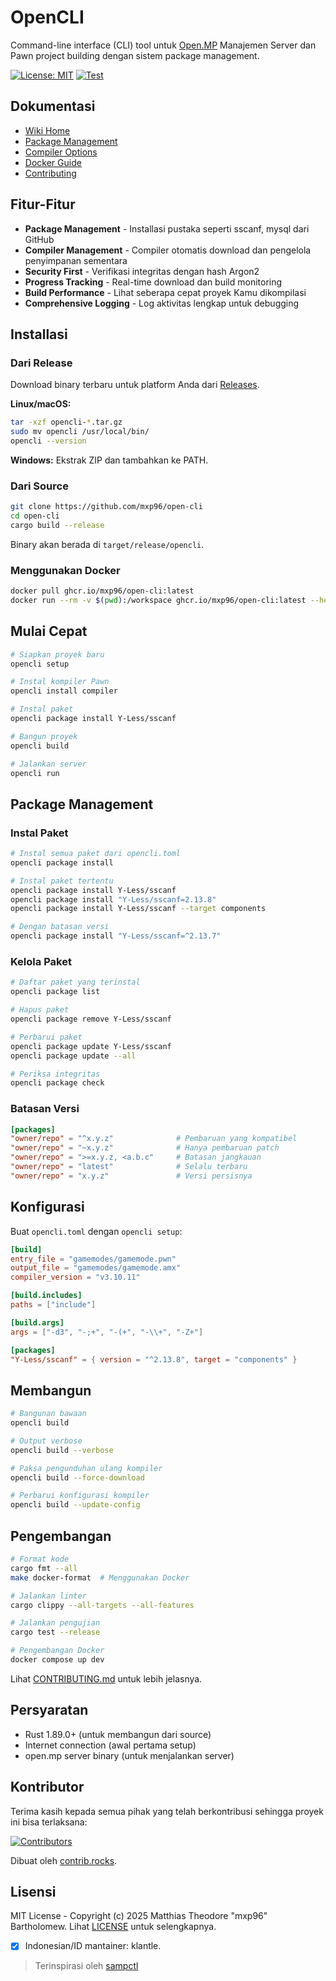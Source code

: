 # OpenCLI

Command-line interface (CLI) tool untuk [Open.MP](https://open.mp/) Manajemen Server dan Pawn project building dengan sistem package management.

[![License: MIT](https://img.shields.io/badge/License-MIT-yellow.svg)](https://opensource.org/licenses/MIT)
[![Test](https://github.com/mxp96/open-cli/actions/workflows/test.yml/badge.svg)](https://github.com/mxp96/open-cli/actions/workflows/test.yml)

## Dokumentasi

- [Wiki Home](https://github.com/mxp96/open-cli/wiki)
- [Package Management](https://github.com/mxp96/open-cli/wiki)
- [Compiler Options](https://github.com/mxp96/open-cli/wiki/Compiler-Options)
- [Docker Guide](docs/DOCKER.md)
- [Contributing](docs/CONTRIBUTING.md)

## Fitur-Fitur

- **Package Management** - Installasi pustaka seperti sscanf, mysql dari GitHub
- **Compiler Management** - Compiler otomatis download dan pengelola penyimpanan sementara
- **Security First** - Verifikasi integritas dengan hash Argon2
- **Progress Tracking** - Real-time download dan build monitoring
- **Build Performance** - Lihat seberapa cepat proyek Kamu dikompilasi
- **Comprehensive Logging** - Log aktivitas lengkap untuk debugging

## Installasi

### Dari Release

Download binary terbaru untuk platform Anda dari [Releases](https://github.com/mxp96/open-cli/releases).

**Linux/macOS:**
```bash
tar -xzf opencli-*.tar.gz
sudo mv opencli /usr/local/bin/
opencli --version
```

**Windows:**
Ekstrak ZIP dan tambahkan ke PATH.

### Dari Source

```bash
git clone https://github.com/mxp96/open-cli
cd open-cli
cargo build --release
```

Binary akan berada di `target/release/opencli`.

### Menggunakan Docker

```bash
docker pull ghcr.io/mxp96/open-cli:latest
docker run --rm -v $(pwd):/workspace ghcr.io/mxp96/open-cli:latest --help
```

## Mulai Cepat

```bash
# Siapkan proyek baru
opencli setup

# Instal kompiler Pawn
opencli install compiler

# Instal paket
opencli package install Y-Less/sscanf

# Bangun proyek
opencli build

# Jalankan server
opencli run
```

## Package Management

### Instal Paket

```bash
# Instal semua paket dari opencli.toml
opencli package install

# Instal paket tertentu
opencli package install Y-Less/sscanf
opencli package install "Y-Less/sscanf=2.13.8"
opencli package install Y-Less/sscanf --target components

# Dengan batasan versi
opencli package install "Y-Less/sscanf=^2.13.7"
```

### Kelola Paket

```bash
# Daftar paket yang terinstal
opencli package list

# Hapus paket
opencli package remove Y-Less/sscanf

# Perbarui paket
opencli package update Y-Less/sscanf
opencli package update --all

# Periksa integritas
opencli package check
```

### Batasan Versi

```toml
[packages]
"owner/repo" = "^x.y.z"              # Pembaruan yang kompatibel
"owner/repo" = "~x.y.z"              # Hanya pembaruan patch
"owner/repo" = ">=x.y.z, <a.b.c"     # Batasan jangkauan
"owner/repo" = "latest"              # Selalu terbaru
"owner/repo" = "x.y.z"               # Versi persisnya
```

## Konfigurasi

Buat `opencli.toml` dengan `opencli setup`:

```toml
[build]
entry_file = "gamemodes/gamemode.pwn"
output_file = "gamemodes/gamemode.amx"
compiler_version = "v3.10.11"

[build.includes]
paths = ["include"]

[build.args]
args = ["-d3", "-;+", "-(+", "-\\+", "-Z+"]

[packages]
"Y-Less/sscanf" = { version = "^2.13.8", target = "components" }
```

## Membangun

```bash
# Bangunan bawaan
opencli build

# Output verbose
opencli build --verbose

# Paksa pengunduhan ulang kompiler
opencli build --force-download

# Perbarui konfigurasi kompiler
opencli build --update-config
```

## Pengembangan

```bash
# Format kode
cargo fmt --all
make docker-format  # Menggunakan Docker

# Jalankan linter
cargo clippy --all-targets --all-features

# Jalankan pengujian
cargo test --release

# Pengembangan Docker
docker compose up dev
```

Lihat [CONTRIBUTING.md](docs/CONTRIBUTING.md) untuk lebih jelasnya.

## Persyaratan

- Rust 1.89.0+ (untuk membangun dari source)
- Internet connection (awal pertama setup)
- open.mp server binary (untuk menjalankan server)

## Kontributor

Terima kasih kepada semua pihak yang telah berkontribusi sehingga proyek ini bisa terlaksana:

[![Contributors](https://contrib.rocks/image?repo=mxp96/open-cli)](https://github.com/mxp96/open-cli/graphs/contributors)

<!-- CONTRIBUTORS-LIST:START -->
Dibuat oleh [contrib.rocks](https://contrib.rocks).
<!-- CONTRIBUTORS-LIST:END -->

## Lisensi

MIT License - Copyright (c) 2025 Matthias Theodore "mxp96" Bartholomew.
Lihat [LICENSE](LICENSE) untuk selengkapnya.
- [x] Indonesian/ID mantainer: klantle. 

> Terinspirasi oleh [sampctl](https://github.com/Southclaws/sampctl)
